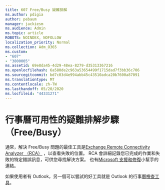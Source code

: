 ```yaml
---
title: 607 Free/Busy 疑難排解
ms.author: pdigia
author: pebaum
manager: jackiesm
ms.audience: Admin
ms.topic: article
ROBOTS: NOINDEX, NOFOLLOW
localization_priority: Normal
ms.collection: Adm_O365
ms.custom:
- "607"
- "3800005"
ms.assetid: 69e8da45-4d29-48ea-8279-d35313367216
ms.openlocfilehash: 6a580de2c963a53654499f1715dad7f3bb36c706
ms.sourcegitcommit: bd7c03d4e994abb45c43510adca20b7600a87091
ms.translationtype: MT
ms.contentlocale: zh-TW
ms.lasthandoff: 05/20/2020
ms.locfileid: "44331271"
---
```

# <a name="troubleshooting-steps-for-calendar-availability-freebusy"></a>行事曆可用性的疑難排解步驟（Free/Busy）

通常，解決 Free/Busy 問題的最佳工具是[Exchange Remote Connectivity Analyzer （RCA）](https://testconnectivity.microsoft.com/Default.aspx?testId=freeBusy) ，以查看失敗的位置。 RCA 會詳細記錄您已完成的作業和失敗的特定錯誤訊息，可供您尋找解決方案。 也有[Microsoft 支援和修復](https://diagnostics.office.com/)小幫手的連結。

如果使用者有 Outlook，另一個可以嘗試的好工具就是 Outlook 的行事[曆檢查工具](https://www.microsoft.com/download/details.aspx?id=28786)。
